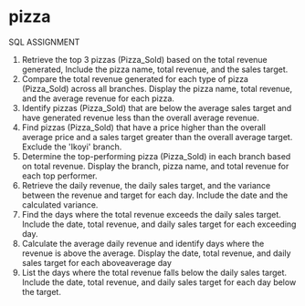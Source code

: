 # pizza
SQL ASSIGNMENT
1. Retrieve the top 3 pizzas (Pizza_Sold) based on the total revenue generated, Include
the pizza name, total revenue, and the sales target.
2. Compare the total revenue generated for each type of pizza (Pizza_Sold) across all
branches. Display the pizza name, total revenue, and the average revenue for each
pizza.
3. Identify pizzas (Pizza_Sold) that are below the average sales target and have
generated revenue less than the overall average revenue.
4. Find pizzas (Pizza_Sold) that have a price higher than the overall average price and a
sales target greater than the overall average target. Exclude the 'Ikoyi' branch.
5. Determine the top-performing pizza (Pizza_Sold) in each branch based on total
revenue. Display the branch, pizza name, and total revenue for each top performer.
6. Retrieve the daily revenue, the daily sales target, and the variance between the
revenue and target for each day. Include the date and the calculated variance.
7. Find the days where the total revenue exceeds the daily sales target. Include the
date, total revenue, and daily sales target for each exceeding day.
8. Calculate the average daily revenue and identify days where the revenue is above
the average. Display the date, total revenue, and daily sales target for each aboveaverage day
9. List the days where the total revenue falls below the daily sales target. Include the
date, total revenue, and daily sales target for each day below the target.
